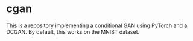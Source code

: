 # cgan

This is a repository implementing a conditional GAN using PyTorch and a DCGAN. By default, this works on the MNIST dataset. 
